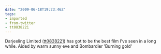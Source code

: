 ```yaml
---
date: "2009-06-18T19:23:46Z"
tags:
- imported
- from-twitter
- tt0838221
---
```

Darjeeling Limited \([tt0838221](/tags/tt0838221)\) has got to be the best film I've seen in a long while. Aided by warm sunny eve and Bombardier 'Burning gold'
